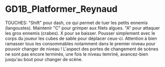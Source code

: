 # GD1B_Platformer_Reynaud
TOUCHES:
"Shift" pour dash, ce qui permet de tuer les petits ennemis (langoustes).
Maintenir "C" pour grimper aux filets algues.
"A" pour attaquer les gros ennemis (crabes).
X pour se baisser.
Pousser simplement avec le corps du joueur les cubes de sable pour déplacer ceux-ci.
Attention à bien ramasser tous les consommables notamment dans le premier niveau pour pouvoir changer de niveau !
L'aspect des portes de changement de scènes ne sont pas encore terminés, une fois le niveau temriné, avancez-bien jusqu'au bout pour changer de scène.
